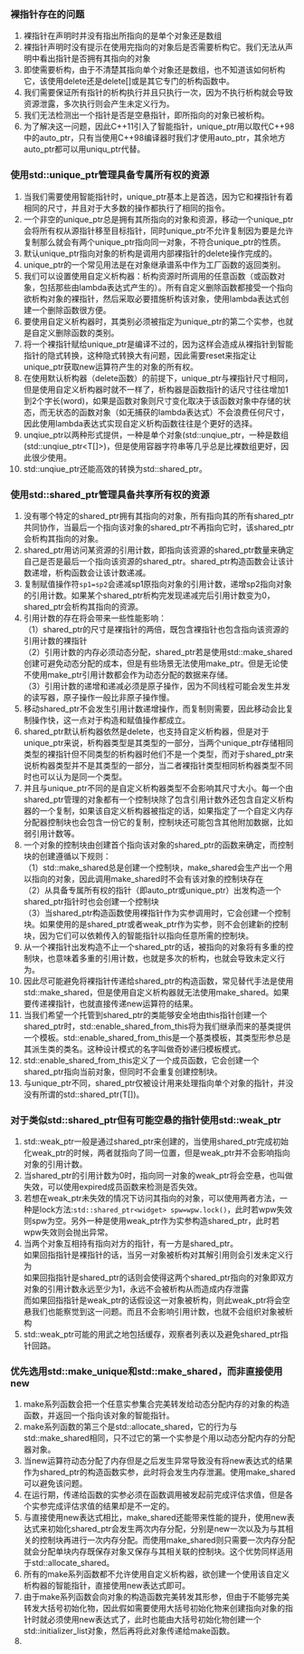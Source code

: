 ### 裸指针存在的问题
1. 裸指针在声明时并没有指出所指向的是单个对象还是数组
2. 裸指针声明时没有提示在使用完指向的对象后是否需要析构它。我们无法从声明中看出指针是否拥有其指向的对象
3. 即使需要析构，由于不清楚其指向单个对象还是数组，也不知道该如何析构它，该使用delete还是delete[]或是其它专门的析构函数中。
4. 我们需要保证所有指针的析构执行并且只执行一次，因为不执行析构就会导致资源泄露，多次执行则会产生未定义行为。
5. 我们无法检测出一个指针是否是空悬指针，即所指向的对象已被析构。
6. 为了解决这一问题，因此C++11引入了智能指针，unique_ptr用以取代C++98中的auto_ptr，只有当使用C++98编译器时我们才使用auto_ptr，其余地方auto_ptr都可以用uniqu_ptr代替。

### 使用std::unique_ptr管理具备专属所有权的资源

1. 当我们需要使用智能指针时，unique_ptr基本上是首选，因为它和裸指针有着相同的尺寸，并且对于大多数的操作都执行了相同的指令。
2. 一个非空的unique_ptr总是拥有其所指向的对象和资源，移动一个unique_ptr会将所有权从源指针移至目标指针，同时unique_ptr不允许复制因为要是允许复制那么就会有两个unique_ptr指向同一对象，不符合unique_ptr的性质。
3. 默认unique_ptr指向对象的析构是调用内部裸指针的delete操作完成的。
4. unique_ptr的一个常见用法是在对象继承谱系中作为工厂函数的返回类别。
5. 我们可以设置使用自定义析构器：析构资源时所调用的任意函数（或函数对象，包括那些由lambda表达式产生的）。所有自定义删除函数都接受一个指向欲析构对象的裸指针，然后采取必要措施析构该对象，使用lambda表达式创建一个删除函数很方便。
6. 要使用自定义析构器时，其类别必须被指定为unique_ptr的第二个实参，也就是自定义删除函数的类别。
7. 将一个裸指针赋给unique_ptr是编译不过的，因为这样会造成从裸指针到智能指针的隐式转换，这种隐式转换大有问题，因此需要reset来指定让unique_ptr获取new运算符产生的对象的所有权。
8. 在使用默认析构器（delete函数）的前提下，unique_ptr与裸指针尺寸相同，但是使用自定义析构器时就不一样了，析构器是函数指针的话尺寸往往增加1到2个字长(word)，如果是函数对象则尺寸变化取决于该函数对象中存储的状态，而无状态的函数对象（如无捕获的lambda表达式）不会浪费任何尺寸，因此使用lambda表达式实现自定义析构函数往往是个更好的选择。
9. unqiue_ptr以两种形式提供，一种是单个对象(std::unqiue_ptr<T>，一种是数组(std::unqiue_ptr<T[]>)，但是使用容器字符串等几乎总是比裸数组更好，因此很少使用。
10. std::unqiue_ptr还能高效的转换为std::shared_ptr。

### 使用std::shared_ptr管理具备共享所有权的资源

1. 没有哪个特定的shared_ptr拥有其指向的对象，所有指向其的所有shared_ptr共同协作，当最后一个指向该对象的shared_ptr不再指向它时，该shared_ptr会析构其指向的对象。
2. shared_ptr用访问某资源的引用计数，即指向该资源的shared_ptr数量来确定自己是否是最后一个指向该资源的shared_ptr。shared_ptr构造函数会让该计数递增，析构函数会让该计数递减。
3. 复制赋值操作符`sp1=sp2`会递减sp1原指向对象的引用计数，递增sp2指向对象的引用计数。如果某个shared_ptr析构完发现递减完后引用计数变为0，shared_ptr会析构其指向的资源。
4. 引用计数的存在将会带来一些性能影响：  
（1）shared_ptr的尺寸是裸指针的两倍，既包含裸指针也包含指向该资源的引用计数的裸指针  
（2）引用计数的内存必须动态分配，shared_ptr若是使用std::make_shared创建可避免动态分配的成本，但是有些场景无法使用make_ptr。但是无论使不使用make_ptr引用计数都会作为动态分配的数据来存储。  
（3）引用计数的递增和递减必须是原子操作，因为不同线程可能会发生并发的读写器，原子操作一般比非原子操作慢。
5. 移动shared_ptr不会发生引用计数递增操作，而复制则需要，因此移动会比复制操作快，这一点对于构造和赋值操作都成立。
6. shared_ptr默认析构器依然是delete，也支持自定义析构器，但是对于unique_ptr来说，析构器类型是其类型的一部分，当两个unique_ptr存储相同类型的裸指针但不同类型的析构器时他们不是一个类型，而对于shared_ptr来说析构器类型并不是其类型的一部分，当二者裸指针类型相同析构器类型不同时也可以认为是同一个类型。
7. 并且与unique_ptr不同的是自定义析构器类型不会影响其尺寸大小。每一个由shared_ptr管理的对象都有一个控制块除了包含引用计数外还包含自定义析构器的一个复制，如果该自定义析构器被指定的话，如果指定了一个自定义内存分配器控制块也会包含一份它的复制，控制块还可能包含其他附加数据，比如弱引用计数等。
8. 一个对象的控制块由创建首个指向该对象的shared_ptr的函数来确定，而控制块的创建遵循以下规则：  
（1）std::make_shared总是创建一个控制块，make_shared会生产出一个用以指向的对象，因此调用make_shared时不会有该对象的控制块存在  
（2）从具备专属所有权的指针（即auto_ptr或unique_ptr）出发构造一个shared_ptr指针时也会创建一个控制块  
（3）当shared_ptr构造函数使用裸指针作为实参调用时，它会创建一个控制块。如果使用的是shared_ptr或者weak_ptr作为实参，则不会创建新的控制块，因为它们可以依赖传入的智能指针以指向任意所需的控制块。
9. 从一个裸指针出发构造不止一个shared_ptr的话，被指向的对象将有多重的控制块，也意味着多重的引用计数，也就是多次的析构，也就会导致未定义行为。
10. 因此尽可能避免将裸指针传递给shared_ptr的构造函数，常见替代手法是使用std::make_shared，但是使用自定义析构器就无法使用make_shared。如果要传递裸指针，也就直接传递new运算符的结果。
11. 当我们希望一个托管到shared_ptr的类能够安全地由this指针创建一个shared_ptr时，std::enable_shared_from_this将为我们继承而来的基类提供一个模板。std::enable_shared_from_this是一个基类模板，其类型形参总是其派生类的类名。这种设计模式的名字叫做奇妙递归模板模式。
12. std::enable_shared_from_this定义了一个成员函数，它会创建一个shared_ptr指向当前对象，但同时不会重复创建控制块。
13. 与unique_ptr不同，shared_ptr仅被设计用来处理指向单个对象的指针，并没没有所谓的std::shared_ptr(T[])。

### 对于类似std::shared_ptr但有可能空悬的指针使用std::weak_ptr

1. std::weak_ptr一般是通过shared_ptr来创建的，当使用shared_ptr完成初始化weak_ptr的时候，两者就指向了同一位置，但是weak_ptr并不会影响指向对象的引用计数。
2. 当shared_ptr的引用计数为0时，指向同一对象的weak_ptr将会空悬，也叫做失效，可以使用expired成员函数来检测是否失效。
3. 若想在weak_ptr未失效的情况下访问其指向的对象，可以使用两者方法，一种是lock方法:`std::shared_ptr<widget> spw=wpw.lock()`，此时若wpw失效则spw为空。另外一种是使用weak_ptr作为实参构造shared_ptr，此时若wpw失效则会抛出异常。
4. 当两个对象互相持有指向对方的指针，有一方是shared_ptr。  
如果回指指针是裸指针的话，当另一对象被析构对其解引用则会引发未定义行为  
如果回指指针是shared_ptr的话则会使得这两个shared_ptr指向的对象即双方对象的引用计数永远至少为1，永远不会被析构从而造成内存泄露  
而如果回指指针是weak_ptr的话假设这一对象被析构，则此weak_ptr将会空悬我们也能察觉到这一问题。而且不会影响引用计数，也就不会组织对象被析构
5. std::weak_ptr可能的用武之地包括缓存，观察者列表以及避免shared_ptr指针回路。

### 优先选用std::make_unique和std::make_shared，而非直接使用new

1. make系列函数会把一个任意实参集合完美转发给动态分配内存的对象的构造函数，并返回一个指向该对象的智能指针。
2. make系列函数的第三个是std::allocate_shared，它的行为与std::make_shared相同，只不过它的第一个实参是个用以动态分配内存的分配器对象。
3. 当new运算符动态分配了内存但是之后发生异常导致没有将new表达式的结果作为shared_ptr的构造函数实参，此时将会发生内存泄漏。使用make_shared可以避免该问题。
4. 在运行期，传递给函数的实参必须在函数调用被发起前完成评估求值，但是各个实参完成评估求值的结果却是不一定的。
5. 与直接使用new表达式相比，make_shared还能带来性能的提升，使用new表达式来初始化shared_ptr会发生两次内存分配，分别是new一次以及为与其相关的控制块再进行一次内存分配。而使用make_shared则只需要一次内存分配就会分配单块内存既保存对象又保存与其相关联的控制块。这个优势同样适用于std::allocate_shared。
6. 所有的make系列函数都不允许使用自定义析构器，欲创建一个使用该自定义析构器的智能指针，直接使用new表达式即可。
7. 由于make系列函数会向对象的构造函数完美转发其形参，但由于不能够完美转发大括号初始化物，因此假如需要使用大括号初始化物来创建指向对象的指针时就必须使用new表达式了，此时也能由大括号初始化物创建一个std::initializer_list对象，然后再将此对象传递给make函数。
8. 